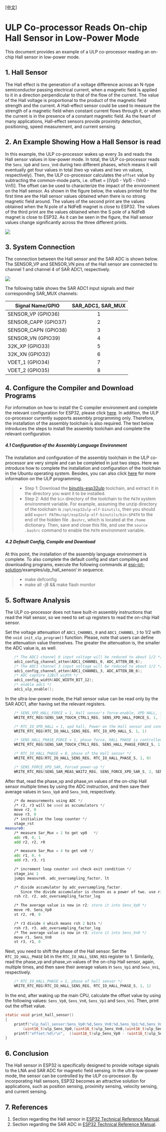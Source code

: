 [[中文]](./readme_cn.md)
# ULP Co-processor Reads On-chip Hall Sensor in Low-Power Mode
This document provides an example of a ULP co-processor reading an on-chip Hall sensor in low-power mode.

## 1. Hall Sensor
The Hall effect is the generation of a voltage difference across an N-type semiconductor passing electrical current, when a magnetic field is applied to it in a direction perpendicular to that of the flow of the current. The value of the Hall voltage is proportional to the product of the magnetic field strength and the current. A Hall-effect sensor could be used to measure the strength of a magnetic field when constant current flows through it, or when the current is in the presence of a constant magnetic field. As the heart of many applications, Hall-effect sensors provide proximity detection, positioning, speed measurement, and current sensing.

## 2. An Example Showing How a Hall Sensor is read
In this example, the ULP co-processor wakes up every 3s and reads the Hall sensor values ​​in low-power mode. In total, the ULP co-processor reads the `Sens_Vp0` and `Sens_Vn0` during two different phases, which means it will eventually get four values in total (two vp values and two vn values, respectively). Then, the ULP co-processor calculates the `offset` value by subtracting the common-mode parts, i.e. offset = [(Vp0 - Vp1) - (Vn0 - Vn1)]. The offset can be used to characterize the impact of the environment on the Hall sensor. As shown in the figure below, the values printed for the first time are the Hall sensor values obtained when there is no strong magnetic field around. The values of the second print are the values obtained when the N pole of a NdFeB magnet is close to ESP32. The values of the third print are the values obtained when the S pole of a NdFeB magnet is close to ESP32. As it can be seen in the figure, the Hall sensor values change significantly across the three different prints.

![](../../../documents/_static/ulp_hall_sensor/hall_sensor.png)

## 3. System Connection
The connection between the Hall sensor and the SAR ADC is shown below. The SENSOR_VP and SENSOR_VN pins of the Hall sensor are connected to channel 1 and channel 4 of SAR ADC1, respectively.

![](../../../documents/_static/ulp_hall_sensor/sar_adc.png)

The following table shows the SAR ADC1 input signals and their corresponding SAR_MUX channels:

|Signal Name/GPIO|SAR_ADC1, SAR_MUX|
|---|:---:|
|SENSOR_VP (GPIO36)|1|
|SENSOR_CAPP (GPIO37)|2|
|SENSOR_CAPN (GPIO38)|3|
|SENSOR_VN (GPIO39)|4|
|32K_XP (GPIO33)|5|
|32K_XN (GPIO32)|6|
|VDET_1 (GPIO34)|7|
|VDET_2 (GPIO35)|8|

## 4. Configure the Compiler and Download Programs
For information on how to install the C compiler environment and complete the relevant configuration for ESP32, please click [here](https://esp-idf.readthedocs.io/en/latest/get-started/index.html#setup-toolchain). In addition, the ULP co-processor currently supports assembly programming only. Therefore, the installation of the assembly toolchain is also required. The text below introduces the steps to install the assembly toolchain and complete the relevant configuration.

##### 4.1 Configuration of the Assembly Language Environment
The installation and configuration of the assembly toolchain in the ULP co-processor are very simple and can be completed in just two steps. Here we introduce how to complete the installation and configuration of the toolchain in the Ubuntu operating system. Besides, you can also click [here](http://esp-idf.readthedocs.io/en/latest/api-guides/ulp.html) for more information on the ULP programming.

>* Step 1: Download the [binutils-esp32ulp]( https://github.com/espressif/binutils-esp32ulp/wiki#downloads) toolchain, and extract it in the directory you want it to be installed.
>* Step 2: Add the `bin` directory of the toolchain to the `PATH` system environment variable. For example, assuming the unzip directory of the toolchain is `/opt/esp32ulp-elf-binutils`, then you should add `export PATH=/opt/esp32ulp-elf-binutils/bin:$PATH` to the end of the hidden file `.Bashrc`, which is located at the `/home` dictionary. Then, save and close this file, and use the `source .bashrc` command to enable the `PATH` environment variable.

##### 4.2 Default Config, Compile and Download
At this point, the installation of the assembly language environment is complete. To also complete the default config and start compiling and downloading programs, execute the following commands at [esp-iot-solution](https://github.com/espressif/esp-iot-solution)/examples/ulp_hall_sensor/ in sequence. 
>* make defconfig
>* make all -j8 && make flash monitor

## 5. Software Analysis
The ULP co-processor does not have built-in assembly instructions that read the Hall sensor, so we need to set up registers to read the on-chip Hall sensor.

Set the voltage attenuation of `ADC1_CHANNEL_0` and `ADC1_CHANNEL_3` to 1/2 with the `void init_ulp_program()` function. Please, note that users can define the attenuation value themselves. The greater the attenuation is, the smaller the ADC value is, as well.

```C
    /* The ADC1 channel 0 input voltage will be reduced to about 1/2 */
    adc1_config_channel_atten(ADC1_CHANNEL_0, ADC_ATTEN_DB_6);
    /* The ADC1 channel 3 input voltage will be reduced to about 1/2 */
    adc1_config_channel_atten(ADC1_CHANNEL_3, ADC_ATTEN_DB_6);
    /* ADC capture 12Bit width */
    adc1_config_width(ADC_WIDTH_BIT_12);
    /* enable adc1 */
    adc1_ulp_enable();                 
```

In the ultra-low-power mode, the Hall sensor value can be read only by the SAR ADC1, after having set the relevant registers.

```C
	/* SENS_XPD_HALL_FORCE = 1, Hall sensor's force-enable, XPD HALL, is controlled by SW */
	WRITE_RTC_REG(SENS_SAR_TOUCH_CTRL1_REG, SENS_XPD_HALL_FORCE_S, 1, 1)

	/* RTC_IO_XPD_HALL = 1, xpd hall, Power on the Hall sensor and connect it to VP and VN */
	WRITE_RTC_REG(RTC_IO_HALL_SENS_REG, RTC_IO_XPD_HALL_S, 1, 1)

	/* SENS_HALL_PHASE_FORCE = 1, phase force, HALL PHASE is controlled by SW */
	WRITE_RTC_REG(SENS_SAR_TOUCH_CTRL1_REG, SENS_HALL_PHASE_FORCE_S, 1, 1)

	/* RTC_IO_HALL_PHASE = 0, phase of the Hall sensor */
	WRITE_RTC_REG(RTC_IO_HALL_SENS_REG, RTC_IO_HALL_PHASE_S, 1, 0)

	/* SENS_FORCE_XPD_SAR, Forced power-up */
	WRITE_RTC_REG(SENS_SAR_MEAS_WAIT2_REG, SENS_FORCE_XPD_SAR_S, 2, SENS_FORCE_XPD_SAR_PU)
```

After that, read the phase_vp and phase_vn values of the on-chip Hall sensor multiple times by using the ADC instruction, and then save their average values in `Sens_Vp0` and `Sens_Vn0`, respectively.

```asm
	/* do measurements using ADC */
	/* r2, r3 will be used as accumulators */
	move r2, 0
	move r3, 0	
	/* initialize the loop counter */
	stage_rst
measure0:
	/* measure Sar_Mux = 1 to get vp0   */
	adc r0, 0, 1
	add r2, r2, r0

	/* measure Sar_Mux = 4 to get vn0 */
	adc r1, 0, 4
	add r3, r3, r1

	/* increment loop counter and check exit condition */
	stage_inc 1
	jumps measure0, adc_oversampling_factor, lt

	/* divide accumulator by adc_oversampling_factor.
	   Since the divide accumulator is chosen as a power of two, use right shift */
	rsh r2, r2, adc_oversampling_factor_log

	/* The average value is now in r2; store it into Sens_Vp0 */
	move r0, Sens_Vp0
	st r2, r0, 0

	/* r3 divide 4 which means rsh 2 bits */
	rsh r3, r3, adc_oversampling_factor_log
	/* The average value is now in r3; store it into Sens_Vn0 */
	move r1, Sens_Vn0
	st r3, r1, 0
```

Next, you need to shift the phase of the Hall sensor. Set the `RTC_IO_HALL_PHASE` bit in the `RTC_IO_HALL_SENS_REG` register to 1. Similarily, read the phase_vp and phase_vn values ​​of the on-chip Hall sensor, again, multiple times, and then save their average values in `Sens_Vp1` and `Sens_Vn1`, respectively.

```C
	/* RTC_IO_HALL_PHASE = 1, phase of hall sensor */
	WRITE_RTC_REG(RTC_IO_HALL_SENS_REG, RTC_IO_HALL_PHASE_S, 1, 1)
```

In the end, after waking up the main CPU, calculate the offset value by using the following values: `Sens_Vp0`, `Sens_Vn0`, `Sens_Vp1` and `Sens_Vn1`. Then, print out the offset value.

```C
static void print_hall_sensor()
{
    printf("ulp_hall_sensor:Sens_Vp0:%d,Sens_Vn0:%d,Sens_Vp1:%d,Sens_Vn1:%d\r\n",
        (uint16_t)ulp_Sens_Vp0,(uint16_t)ulp_Sens_Vn0,(uint16_t)ulp_Sens_Vp1,(uint16_t)ulp_Sens_Vn1);  
    printf("offset:%d\r\n",  ((uint16_t)ulp_Sens_Vp0 - (uint16_t)ulp_Sens_Vp1) - ((uint16_t)ulp_Sens_Vn0 - (uint16_t)ulp_Sens_Vn1));
}
```


## 6. Conclusion
The Hall sensor in ESP32 is specifically designed to provide voltage signals to the LNA and SAR ADC for magnetic field sensing. In the ultra-low-power mode, the sensor can be controlled by the ULP co-processor. By incorporating Hall sensors, ESP32 becomes an attractive solution for applications, such as position sensing, proximity sensing, velocity sensing, and current sensing.

## 7. References
1. Section regarding the Hall sensor in [ESP32 Technical Reference Manual](https://www.espressif.com/sites/default/files/documentation/esp32_technical_reference_manual_en.pdf).
2. Section regarding the SAR ADC in [ESP32 Technical Reference Manual](https://www.espressif.com/sites/default/files/documentation/esp32_technical_reference_manual_en.pdf).

 